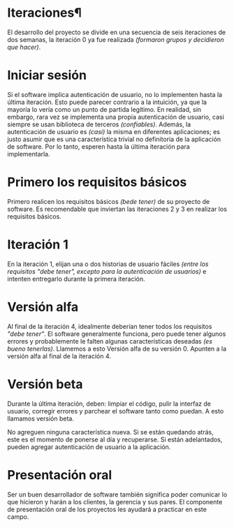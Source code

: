 # Iteraciones¶

El desarrollo del proyecto se divide en una secuencia de seis iteraciones de dos semanas, la iteración 0 ya fue realizada *(formaron grupos y decidieron que hacer)*.

# Iniciar sesión

Si el software implica autenticación de usuario, no lo implementen hasta la última iteración. Esto puede parecer contrario a la intuición, ya que la mayoría lo vería como un punto de partida legítimo. En realidad, sin embargo, rara vez se implementa una propia autenticación de usuario, casi siempre se usan biblioteca de terceros *(confiables)*. Además, la autenticación de usuario es *(casi)* la misma en diferentes aplicaciones; es justo asumir que es una característica trivial no definitoria de la aplicación de software. Por lo tanto, esperen hasta la última iteración para implementarla.

# Primero los requisitos básicos

Primero realicen los requisitos básicos *(bede tener)* de su proyecto de software. Es recomendable que inviertan las iteraciones 2 y 3 en realizar los requisitos básicos.

# Iteración 1

En la iteración 1, elijan una o dos historias de usuario fáciles *(entre los requisitos "debe tener", excepto para la autenticación de usuarios)* e intenten entregarlo durante la primera iteración.

# Versión alfa

Al final de la iteración 4, idealmente deberían tener todos los requisitos *"debe tener"*. El software generalmente funciona, pero puede tener algunos errores y probablemente le falten algunas características deseadas *(es bueno tenerlas)*. Llamemos a esto Versión alfa de su versión 0. Apunten a la versión alfa al final de la iteración 4.

# Versión beta

Durante la última iteración, deben: limpiar el código, pulir la interfaz de usuario, corregir errores y parchear el software tanto como puedan. A esto llamamos versión beta.

No agreguen ninguna característica nueva. Si se están quedando atrás, este es el momento de ponerse al día y recuperarse. Si están adelantados, pueden agregar autenticación de usuario a la aplicación.

# Presentación oral

Ser un buen desarrollador de software también significa poder comunicar lo que hicieron y harán a los clientes, la gerencia y sus pares. El componente de presentación oral de los proyectos les ayudará a practicar en este campo.

